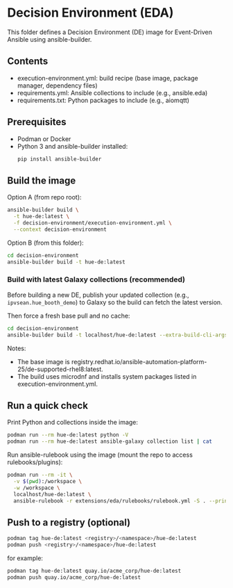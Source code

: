 # Decision Environment (EDA)

This folder defines a Decision Environment (DE) image for Event-Driven Ansible using ansible-builder.

## Contents
- execution-environment.yml: build recipe (base image, package manager, dependency files)
- requirements.yml: Ansible collections to include (e.g., ansible.eda)
- requirements.txt: Python packages to include (e.g., aiomqtt)

## Prerequisites
- Podman or Docker
- Python 3 and ansible-builder installed:
  ```bash
  pip install ansible-builder
  ```

## Build the image
Option A (from repo root):
```bash
ansible-builder build \
  -t hue-de:latest \
  -f decision-environment/execution-environment.yml \
  --context decision-environment
```

Option B (from this folder):
```bash
cd decision-environment
ansible-builder build -t hue-de:latest
```

### Build with latest Galaxy collections (recommended)

Before building a new DE, publish your updated collection (e.g., `ipvsean.hue_booth_demo`) to Galaxy so the build can fetch the latest version.

Then force a fresh base pull and no cache:

```bash
cd decision-environment
ansible-builder build -t localhost/hue-de:latest --extra-build-cli-args='--no-cache --pull'
```

Notes:
- The base image is registry.redhat.io/ansible-automation-platform-25/de-supported-rhel8:latest.
- The build uses microdnf and installs system packages listed in execution-environment.yml.

## Run a quick check
Print Python and collections inside the image:
```bash
podman run --rm hue-de:latest python -V
podman run --rm hue-de:latest ansible-galaxy collection list | cat
```

Run ansible-rulebook using the image (mount the repo to access rulebooks/plugins):
```bash
podman run --rm -it \
  -v $(pwd):/workspace \
  -w /workspace \
  localhost/hue-de:latest \
  ansible-rulebook -r extensions/eda/rulebooks/rulebook.yml -S . --print-events
```

## Push to a registry (optional)
```bash
podman tag hue-de:latest <registry>/<namespace>/hue-de:latest
podman push <registry>/<namespace>/hue-de:latest
```

for example:

```bash
podman tag hue-de:latest quay.io/acme_corp/hue-de:latest
podman push quay.io/acme_corp/hue-de:latest
```
